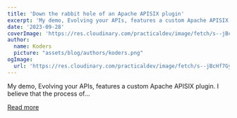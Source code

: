 ```yaml
---
title: 'Down the rabbit hole of an Apache APISIX plugin'
excerpt: 'My demo, Evolving your APIs, features a custom Apache APISIX plugin. I believe that the process of...'
date: '2023-09-28'
coverImage: 'https://res.cloudinary.com/practicaldev/image/fetch/s--jBcHf7Gy--/c_imagga_scale,f_auto,fl_progressive,h_420,q_auto,w_1000/https://dev-to-uploads.s3.amazonaws.com/uploads/articles/4j64eny1cm6n413tidqu.jpg'
author:
  name: Koders
  picture: "assets/blog/authors/koders.png"
ogImage:
  url: 'https://res.cloudinary.com/practicaldev/image/fetch/s--jBcHf7Gy--/c_imagga_scale,f_auto,fl_progressive,h_420,q_auto,w_1000/https://dev-to-uploads.s3.amazonaws.com/uploads/articles/4j64eny1cm6n413tidqu.jpg'
---
```


My demo, Evolving your APIs, features a custom Apache APISIX plugin. I believe that the process of...

[Read more](https://dev.to/apisix/down-the-rabbit-hole-of-an-apache-apisix-plugin-5d45)
